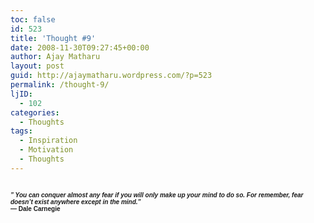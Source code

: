 ```yaml
---
toc: false
id: 523
title: 'Thought #9'
date: 2008-11-30T09:27:45+00:00
author: Ajay Matharu
layout: post
guid: http://ajaymatharu.wordpress.com/?p=523
permalink: /thought-9/
ljID:
  - 102
categories:
  - Thoughts
tags:
  - Inspiration
  - Motivation
  - Thoughts
---
```

## <span style="font-size:x-small;font-family:Arial;"><em>&#8221; You can conquer almost any fear if you will only make up your mind to do so. For remember, fear doesn&#8217;t exist anywhere except in the mind.&#8221;</em><br /> &#8212; Dale Carnegie</span>

